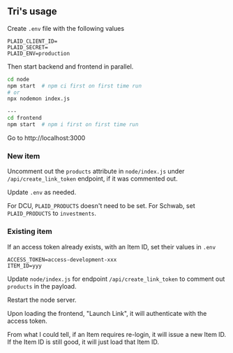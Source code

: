 ## Tri's usage

Create `.env` file with the following values

```
PLAID_CLIENT_ID=
PLAID_SECRET=
PLAID_ENV=production
```

Then start backend and frontend in parallel.

```sh
cd node
npm start  # npm ci first on first time run
# or
npx nodemon index.js

---
cd frontend
npm start  # npm i first on first time run
```
Go to http://localhost:3000


### New item

Uncomment out the `products` attribute in `node/index.js` under `/api/create_link_token` endpoint, if it was commented out.

Update `.env` as needed.

For DCU, `PLAID_PRODUCTS` doesn't need to be set.
For Schwab, set `PLAID_PRODUCTS` to `investments`.

### Existing item
If an access token already exists, with an Item ID, set their values in `.env`

```
ACCESS_TOKEN=access-development-xxx
ITEM_ID=yyy
```

Update `node/index.js` for endpoint `/api/create_link_token` to comment out `products` in the payload.

Restart the node server.

Upon loading the frontend, "Launch Link", it will authenticate with the access token.

From what I could tell, if an Item requires re-login, it will issue a new Item ID. If the Item ID is still good, it will just load that Item ID.
